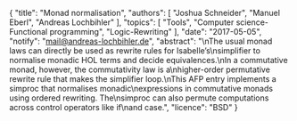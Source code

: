 {
    "title": "Monad normalisation",
    "authors": [
        "Joshua Schneider",
        "Manuel Eberl",
        "Andreas Lochbihler"
    ],
    "topics": [
        "Tools",
        "Computer science-Functional programming",
        "Logic-Rewriting"
    ],
    "date": "2017-05-05",
    "notify": "mail@andreas-lochbihler.de",
    "abstract": "\nThe usual monad laws can directly be used as rewrite rules for Isabelle’s\nsimplifier to normalise monadic HOL terms and decide equivalences.\nIn a commutative monad, however, the commutativity law is a\nhigher-order permutative rewrite rule that makes the simplifier loop.\nThis AFP entry implements a simproc that normalises monadic\nexpressions in commutative monads using ordered rewriting. The\nsimproc can also permute computations across control operators like if\nand case.",
    "licence": "BSD"
}